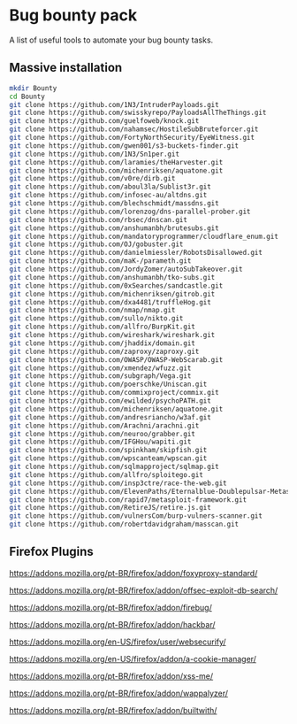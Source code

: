 # Bug bounty pack
A list of useful tools to automate your bug bounty tasks.


## Massive installation
```bash
mkdir Bounty
cd Bounty
git clone https://github.com/1N3/IntruderPayloads.git
git clone https://github.com/swisskyrepo/PayloadsAllTheThings.git
git clone https://github.com/guelfoweb/knock.git
git clone https://github.com/nahamsec/HostileSubBruteforcer.git
git clone https://github.com/FortyNorthSecurity/EyeWitness.git
git clone https://github.com/gwen001/s3-buckets-finder.git
git clone https://github.com/1N3/Sn1per.git
git clone https://github.com/laramies/theHarvester.git
git clone https://github.com/michenriksen/aquatone.git
git clone https://github.com/v0re/dirb.git
git clone https://github.com/aboul3la/Sublist3r.git
git clone https://github.com/infosec-au/altdns.git
git clone https://github.com/blechschmidt/massdns.git
git clone https://github.com/lorenzog/dns-parallel-prober.git
git clone https://github.com/rbsec/dnscan.git
git clone https://github.com/anshumanbh/brutesubs.git
git clone https://github.com/mandatoryprogrammer/cloudflare_enum.git
git clone https://github.com/OJ/gobuster.git
git clone https://github.com/danielmiessler/RobotsDisallowed.git
git clone https://github.com/maK-/parameth.git
git clone https://github.com/JordyZomer/autoSubTakeover.git
git clone https://github.com/anshumanbh/tko-subs.git
git clone https://github.com/0xSearches/sandcastle.git
git clone https://github.com/michenriksen/gitrob.git
git clone https://github.com/dxa4481/truffleHog.git
git clone https://github.com/nmap/nmap.git
git clone https://github.com/sullo/nikto.git
git clone https://github.com/allfro/BurpKit.git
git clone https://github.com/wireshark/wireshark.git
git clone https://github.com/jhaddix/domain.git
git clone https://github.com/zaproxy/zaproxy.git
git clone https://github.com/OWASP/OWASP-WebScarab.git
git clone https://github.com/xmendez/wfuzz.git
git clone https://github.com/subgraph/Vega.git
git clone https://github.com/poerschke/Uniscan.git
git clone https://github.com/commixproject/commix.git
git clone https://github.com/ewilded/psychoPATH.git
git clone https://github.com/michenriksen/aquatone.git
git clone https://github.com/andresriancho/w3af.git
git clone https://github.com/Arachni/arachni.git
git clone https://github.com/neuroo/grabber.git
git clone https://github.com/IFGHou/wapiti.git
git clone https://github.com/spinkham/skipfish.git
git clone https://github.com/wpscanteam/wpscan.git
git clone https://github.com/sqlmapproject/sqlmap.git
git clone https://github.com/allfro/sploitego.git
git clone https://github.com/insp3ctre/race-the-web.git
git clone https://github.com/ElevenPaths/Eternalblue-Doublepulsar-Metasploit.git
git clone https://github.com/rapid7/metasploit-framework.git
git clone https://github.com/RetireJS/retire.js.git
git clone https://github.com/vulnersCom/burp-vulners-scanner.git
git clone https://github.com/robertdavidgraham/masscan.git
```

## Firefox Plugins

https://addons.mozilla.org/pt-BR/firefox/addon/foxyproxy-standard/

https://addons.mozilla.org/pt-BR/firefox/addon/offsec-exploit-db-search/

https://addons.mozilla.org/pt-BR/firefox/addon/firebug/

https://addons.mozilla.org/pt-BR/firefox/addon/hackbar/

https://addons.mozilla.org/en-US/firefox/user/websecurify/

https://addons.mozilla.org/en-US/firefox/addon/a-cookie-manager/

https://addons.mozilla.org/pt-BR/firefox/addon/xss-me/

https://addons.mozilla.org/pt-BR/firefox/addon/wappalyzer/

https://addons.mozilla.org/pt-BR/firefox/addon/builtwith/
